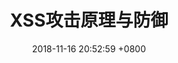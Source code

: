 ---
layout: post
title: XSS攻击原理与防御
date: "2018-11-16 20:52:59 +0800"
categories: security
tags: security xss-attack
published: false
---